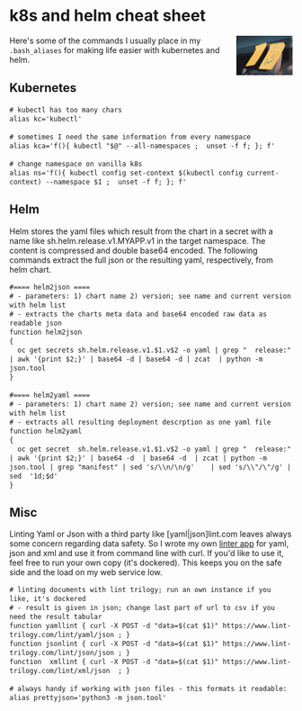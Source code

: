 
# k8s and helm cheat sheet

<img src="img/postit_640px.jpg" width="100" align="right"/>Here's some of the commands I usually place in my ```.bash_aliases``` for making life easier with kubernetes and helm.

## Kubernetes

```
# kubectl has too many chars
alias kc='kubectl'

# sometimes I need the same information from every namespace
alias kca='f(){ kubectl "$@" --all-namespaces ;  unset -f f; }; f'

# change namespace on vanilla k8s
alias ns='f(){ kubectl config set-context $(kubectl config current-context) --namespace $1 ;  unset -f f; }; f'
```

## Helm

Helm stores the yaml files which result from the chart in a secret with a name like sh.helm.release.v1.MYAPP.v1 in the target namespace. The content is compressed and double base64 encoded. The following commands extract the full json or the resulting yaml, respectively, from helm chart.

```
#==== helm2json ====
# - parameters: 1) chart name 2) version; see name and current version with helm list
# - extracts the charts meta data and base64 encoded raw data as readable json
function helm2json
{
  oc get secrets sh.helm.release.v1.$1.v$2 -o yaml | grep "  release:" | awk '{print $2;}' | base64 -d | base64 -d | zcat  | python -m json.tool
}

#==== helm2yaml ====
# - parameters: 1) chart name 2) version; see name and current version with helm list
# - extracts all resulting deployment descrption as one yaml file
function helm2yaml
{
  oc get secret  sh.helm.release.v1.$1.v$2 -o yaml | grep "  release:" | awk '{print $2;}' | base64 -d  | base64 -d  | zcat | python -m json.tool | grep "manifest" | sed 's/\\n/\n/g'    | sed 's/\\"/\"/g' | sed  '1d;$d'
}
```

## Misc
Linting Yaml or Json with a third party like [yaml|json]lint.com leaves always some concern regarding data safety. So  I wrote my own [linter app](https://github.com/berndkuennen/lint_trilogy) for yaml, json and xml and use it from command line with curl. If you'd like to use it, feel free to run your own copy (it's dockered). This keeps you on the safe side and the load on my web service low.

```
# linting documents with lint trilogy; run an own instance if you like, it's dockered
# - result is given in json; change last part of url to csv if you need the result tabular
function yamllint { curl -X POST -d "data=$(cat $1)" https://www.lint-trilogy.com/lint/yaml/json ; }
function jsonlint { curl -X POST -d "data=$(cat $1)" https://www.lint-trilogy.com/lint/json/json ; }
function  xmllint { curl -X POST -d "data=$(cat $1)" https://www.lint-trilogy.com/lint/xml/json  ; }

# always handy if working with json files - this formats it readable:
alias prettyjson='python3 -m json.tool'
```

